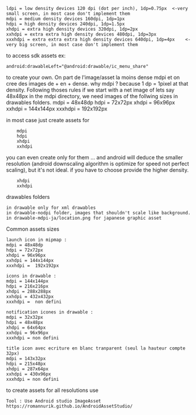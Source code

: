 	ldpi = low density devices 120 dpi (dot per inch), 1dp=0.75px  <-very small screen, in most case don't implement them
	mdpi = medium density devices 160dpi, 1dp=1px
	hdpi = high density devices 240dpi, 1dp=1.5px
	xhdpi = extra high density devices 320dpi, 1dp=2px
	xxhdpi = extra extra high density devices 480dpi, 1dp=3px
	xxxhdpi = extra extra extra high density devices 640dpi, 1dp=4px    <-very big screen, in most case don't implement them
	
to access sdk assets ex:

	android:drawableLeft="@android:drawable/ic_menu_share"
	
to create your own. On part de l'image/asset la moins dense mdpi et on cree des images de + en + dense. why mdpi ? because 1 dp = 1pixel at that density. Following thoses rules if we start with a net image of lets say 48x48px in the mdpi directory, we need images of the follwing sizes in drawables folders.
		mdpi = 48x48dp
		hdpi = 72x72px
		xhdpi = 96x96px
		xxhdpi = 144x144px
		xxxhdpi =  192x192px
	
in most case just create assets for 

		mdpi
		hdpi
		xhdpi
		xxhdpi
		
you can even create only for them ... and android will deduce the smaller resolution (android downscaling algorithm is optimize for speed not perfect scaling), but it's not ideal. if you have to choose provide the higher density.

		xhdpi
		xxhdpi

drawables folders

	in drawable only for xml drawables
	in drawable-nodpi folder, images that shouldn't scale like background.
	in drawable-mdpi-ja/location.png for japanese graphic asset			
		
Common assets sizes

	launch icon in mipmap : 
	mdpi = 48x48dp
	hdpi = 72x72px
	xhdpi = 96x96px
	xxhdpi = 144x144px
	xxxhdpi =  192x192px

	icons in drawable : 
	mdpi = 144x144px
	hdpi = 216x216px
	xhdpi = 288x288px
	xxhdpi = 432x432px
	xxxhdpi =  non defini

	notification icones in drawable : 
	mdpi = 32x32px
	hdpi = 48x48px
	xhdpi = 64x64px
	xxhdpi = 96x96px
	xxxhdpi = non defini

	title icon avec ecriture en blanc tranparent (seul la hauteur compte 32px)
	mdpi = 143x32px
	hdpi = 215x48px
	xhdpi = 287x64px
	xxhdpi = 430x96px
	xxxhdpi = non defini
		
to create assets for all resolutions use

	Tool : Use Android studio ImageAsset 
	https://romannurik.github.io/AndroidAssetStudio/